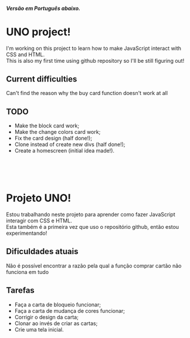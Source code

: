 ##### Versão em Português abaixo.
# UNO project!
I'm working on this project to learn how to make JavaScript interact with CSS and HTML.<br>
This is also my first time using github repository so I'll be still figuring out!

## Current difficulties
Can't find the reason why the buy card function doesn't work at all

## TODO
* Make the block card work;
* Make the change colors card work;
* Fix the card design (half done!);
* Clone instead of create new divs (half done!);
* Create a homescreen (initial idea made!).
<br>
<br>
<br>

# Projeto UNO!
Estou trabalhando neste projeto para aprender como fazer JavaScript interagir com CSS e HTML.<br>
Esta também é a primeira vez que uso o repositório github, então estou experimentando!

## Dificuldades atuais
Não é possível encontrar a razão pela qual a função comprar cartão não funciona em tudo

## Tarefas
* Faça a carta de bloqueio funcionar;
* Faça a carta de mudança de cores funcionar;
* Corrigir o design da carta;
* Clonar ao invés de criar as cartas;
* Crie uma tela inicial.
